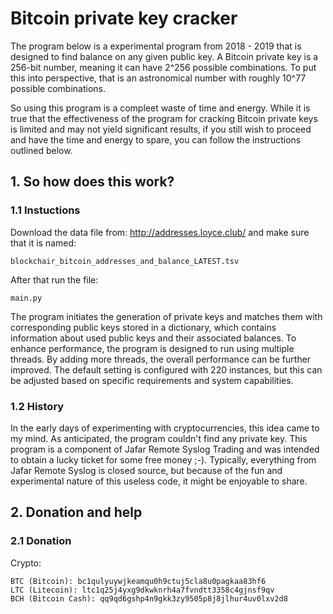 # Bitcoin private key cracker
The program below is a experimental program from 2018 - 2019 that is designed to find balance on any given public key. A Bitcoin private key is a 256-bit number, meaning it can have 2^256 possible combinations. To put this into perspective, that is an astronomical number with roughly 10^77 possible combinations.

So using this program is a compleet waste of time and energy. While it is true that the effectiveness of the program for cracking Bitcoin private keys is limited and may not yield significant results, if you still wish to proceed and have the time and energy to spare, you can follow the instructions outlined below.

## 1. So how does this work?

### 1.1 Instuctions

Download the data file from: http://addresses.loyce.club/ and make sure that it is named:

```
blockchair_bitcoin_addresses_and_balance_LATEST.tsv
```

After that run the file:
```
main.py
```

The program initiates the generation of private keys and matches them with corresponding public keys stored in a dictionary, which contains information about used public keys and their associated balances. To enhance performance, the program is designed to run using multiple threads. By adding more threads, the overall performance can be further improved. The default setting is configured with 220 instances, but this can be adjusted based on specific requirements and system capabilities.

### 1.2 History

In the early days of experimenting with cryptocurrencies, this idea came to my mind. As anticipated, the program couldn't find any private key. This program is a component of Jafar Remote Syslog Trading and was intended to obtain a lucky ticket for some free money ;-). Typically, everything from Jafar Remote Syslog is closed source, but because of the fun and experimental nature of this useless code, it might be enjoyable to share.

## 2. Donation and help

### 2.1 Donation

Crypto:

```
BTC (Bitcoin): bc1qulyuywjkeamqu0h9ctuj5cla8u0pagkaa83hf6
LTC (Litecoin): ltc1q25j4yxg9dkwknrh4a7fvndtt3358c4gjnsf9qv
BCH (Bitcoin Cash): qq9qd6gshp4n9gkk3zy9505p8j8jlhur4uv0lxv2d8
```
